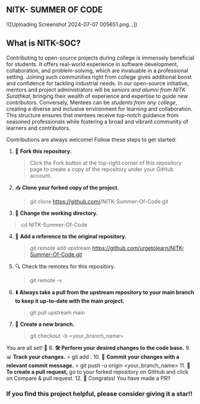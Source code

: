 ## NITK- SUMMER OF CODE
!([Uploading Screenshot 2024-07-07 005651.png…])
## What is NITK-SOC?
Contributing to open-source projects during college is immensely beneficial for students. It offers real-world experience in software development, collaboration, and problem-solving, which are invaluable in a professional setting.  Joining such communities right from college gives additional boost and confidence for tackling industrial needs. In our open-source initiative, mentors and project administrators will be *seniors and alumni from NITK Surathkal*, bringing their wealth of experience and expertise to guide new contributors. Conversely, Mentees can be *students from any college*, creating a diverse and inclusive environment for learning and collaboration. This structure ensures that mentees receive top-notch guidance from seasoned professionals while fostering a broad and vibrant community of learners and contributors.

Contributions are always welcome! Follow these steps to get started:
1. 🍴 **Fork this repository.**
   > Click the Fork button at the top-right corner of this repository page to create a copy of the repository under your GitHub account.
2. 📥 **Clone your forked copy of the project.**
   > git clone https://github.com/<your-username>/NITK-Summer-Of-Code.git
3.  📂 **Change the working directory.**
   > cd NITK-Summer-Of-Code
4. 🔗 **Add a reference to the original repository.**
   > git remote add upstream https://github.com/urgetolearn/NITK-Summer-Of-Code.git
5. 🔍 Check the remotes for this repository.
   > git remote -v
6. **⬇️ Always take a pull from the upstream repository to your main branch to keep it up-to-date with the main project.**
   > git pull upstream main
7. 🌿 **Create a new branch.**
   > git checkout -b <your_branch_name>
     
You are all set! 🎉
8. **🛠️ Perform your desired changes to the code base.**
9. 📊 **Track your changes.**
    > git add .
10. 💬 **Commit your changes with a relevant commit message.**
    > git push -u origin <your_branch_name>
11. 🔄 **To create a pull request,** go to your forked repository on GitHub and click on Compare & pull request.
12. 🎉 Congratss! You have made a PR!!

### If you find this project helpful, please consider giving it a star!!
